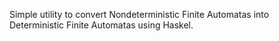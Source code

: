 Simple utility to convert Nondeterministic Finite Automatas into Deterministic Finite Automatas using Haskel.
